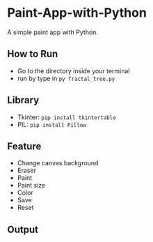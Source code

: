 # Paint-App-with-Python
A simple paint app with Python.

## How to Run
* Go to the directory inside your terminal
* run by type in ```py fractal_tree.py```

## Library
* Tkinter: ```pip install tkintertable```
* PIL: ```pip install Pillow```

## Feature 
* Change canvas background
* Eraser
* Paint
* Paint size
* Color
* Save
* Reset

## Output 
